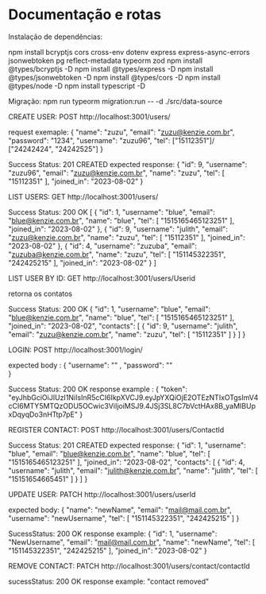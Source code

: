 <h1>Documentação e rotas</h1>

Instalação de dependências: 

npm install bcryptjs cors cross-env dotenv express express-async-errors jsonwebtoken pg reflect-metadata typeorm zod
npm install @types/bcryptjs -D
npm install @types/express -D
npm install @types/jsonwebtoken -D
npm install @types/cors -D
npm install @types/node -D
npm install typescript -D

Migração:
npm run typeorm migration:run -- -d ./src/data-source

CREATE USER: 
POST http://localhost:3001/users/

request exemaple: 
{
	"name": "zuzu",
	"email": "zuzu@kenzie.com.br",
	"password": "1234",
	"username": "zuzu96",
	"tel": ["15112351"]/ ["24242424", "24242525"]
}

Success Status: 201 CREATED
expected response: {
	"id": 9,
	"username": "zuzu96",
	"email": "zuzu@kenzie.com.br",
	"name": "zuzu",
	"tel": [
		"15112351"
	],
	"joined_in": "2023-08-02"
}

LIST USERS: 
GET http://localhost:3001/users/

Success Status: 200 OK
[
	{
		"id": 1,
		"username": "blue",
		"email": "blue@kenzie.com.br",
		"name": "blue",
		"tel": [
			"1515165465123251"
		],
		"joined_in": "2023-08-02"
	},
	{
		"id": 9,
		"username": "julith",
		"email": "zuzu@kenzie.com.br",
		"name": "zuzu",
		"tel": [
			"15112351"
		],
		"joined_in": "2023-08-02"
	},
	{
		"id": 4,
		"username": "zuzuba",
		"email": "zuzuba@kenzie.com.br",
		"name": "zuzu",
		"tel": [
			"151145322351",
			"242425215"
		],
		"joined_in": "2023-08-02"
	}
]

LIST USER BY ID:
GET http://localhost:3001/users/Userid

retorna os contatos

Success Status: 200 OK
{
	"id": 1,
	"username": "blue",
	"email": "blue@kenzie.com.br",
	"name": "blue",
	"tel": [
		"1515165465123251"
	],
	"joined_in": "2023-08-02",
	"contacts": [
		{
			"id": 9,
			"username": "julith",
			"email": "zuzu@kenzie.com.br",
			"name": "zuzu",
			"tel": [
				"15112351"
			]
		}
	]
}

LOGIN: 
POST http://localhost:3001/login/

expected body : {
    "username": "" ,
    "password": ""   
}

Success Status: 200 OK
response example : {
	"token": "eyJhbGciOiJIUzI1NiIsInR5cCI6IkpXVCJ9.eyJpYXQiOjE2OTEzNTIxOTgsImV4cCI6MTY5MTQzODU5OCwic3ViIjoiMSJ9.4JSj3SL8C7bVctHAx8B_yaMIBUpxDqyqDo3nHTtp7pE"
}


REGISTER CONTACT: 
POST http://localhost:3001/users/ContactId

Success Status: 201 CREATED
expected response: 
    {
	"id": 1,
	"username": "blue",
	"email": "blue@kenzie.com.br",
	"name": "blue",
	"tel": [
		"1515165465123251"
	],
	"joined_in": "2023-08-02",
	"contacts": [
        {
            "id": 4,
			"username": "julith",
			"email": "julith@kenzie.com.br",
			"name": "julith",
			"tel": [
				"15151654665451"
			]
        }
    ]
}


UPDATE USER:
PATCH http://localhost:3001/users/userId

expected body: {
	"name": "newName",
	"email": "mail@mail.com.br",
	"username": "newUsername",
	"tel": [
		"151145322351",
		"242425215"
	]
}

SucessStatus: 200 OK
response example: {
	"id": 1,
	"username": "NewUsername",
	"email": "mail@mail.com.br",
	"name": "newName",
	"tel": [
		"151145322351",
		"242425215"
	],
	"joined_in": "2023-08-02"
}


REMOVE CONTACT:
PATCH http://localhost:3001/users/contact/contactId

sucessStatus: 200 OK
response example: "contact removed"